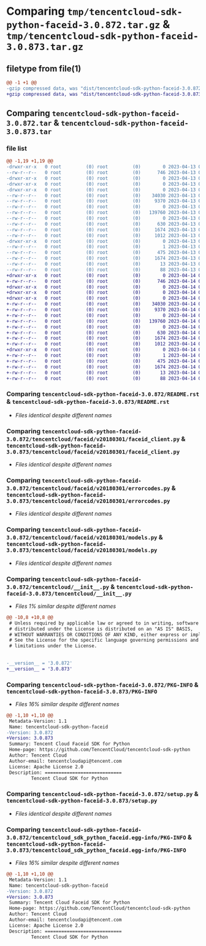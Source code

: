# Comparing `tmp/tencentcloud-sdk-python-faceid-3.0.872.tar.gz` & `tmp/tencentcloud-sdk-python-faceid-3.0.873.tar.gz`

## filetype from file(1)

```diff
@@ -1 +1 @@
-gzip compressed data, was "dist/tencentcloud-sdk-python-faceid-3.0.872.tar", last modified: Thu Apr 13 00:41:37 2023, max compression
+gzip compressed data, was "dist/tencentcloud-sdk-python-faceid-3.0.873.tar", last modified: Fri Apr 14 00:37:28 2023, max compression
```

## Comparing `tencentcloud-sdk-python-faceid-3.0.872.tar` & `tencentcloud-sdk-python-faceid-3.0.873.tar`

### file list

```diff
@@ -1,19 +1,19 @@
-drwxr-xr-x   0 root         (0) root         (0)        0 2023-04-13 00:41:37.000000 tencentcloud-sdk-python-faceid-3.0.872/
--rw-r--r--   0 root         (0) root         (0)      746 2023-04-13 00:41:37.000000 tencentcloud-sdk-python-faceid-3.0.872/README.rst
-drwxr-xr-x   0 root         (0) root         (0)        0 2023-04-13 00:41:37.000000 tencentcloud-sdk-python-faceid-3.0.872/tencentcloud/
-drwxr-xr-x   0 root         (0) root         (0)        0 2023-04-13 00:41:37.000000 tencentcloud-sdk-python-faceid-3.0.872/tencentcloud/faceid/
-drwxr-xr-x   0 root         (0) root         (0)        0 2023-04-13 00:41:37.000000 tencentcloud-sdk-python-faceid-3.0.872/tencentcloud/faceid/v20180301/
--rw-r--r--   0 root         (0) root         (0)    34030 2023-04-13 00:41:37.000000 tencentcloud-sdk-python-faceid-3.0.872/tencentcloud/faceid/v20180301/faceid_client.py
--rw-r--r--   0 root         (0) root         (0)     9370 2023-04-13 00:41:37.000000 tencentcloud-sdk-python-faceid-3.0.872/tencentcloud/faceid/v20180301/errorcodes.py
--rw-r--r--   0 root         (0) root         (0)        0 2023-04-13 00:41:37.000000 tencentcloud-sdk-python-faceid-3.0.872/tencentcloud/faceid/v20180301/__init__.py
--rw-r--r--   0 root         (0) root         (0)   139760 2023-04-13 00:41:37.000000 tencentcloud-sdk-python-faceid-3.0.872/tencentcloud/faceid/v20180301/models.py
--rw-r--r--   0 root         (0) root         (0)        0 2023-04-13 00:41:37.000000 tencentcloud-sdk-python-faceid-3.0.872/tencentcloud/faceid/__init__.py
--rw-r--r--   0 root         (0) root         (0)      630 2023-04-13 00:41:37.000000 tencentcloud-sdk-python-faceid-3.0.872/tencentcloud/__init__.py
--rw-r--r--   0 root         (0) root         (0)     1674 2023-04-13 00:41:37.000000 tencentcloud-sdk-python-faceid-3.0.872/PKG-INFO
--rw-r--r--   0 root         (0) root         (0)     1012 2023-04-13 00:41:37.000000 tencentcloud-sdk-python-faceid-3.0.872/setup.py
-drwxr-xr-x   0 root         (0) root         (0)        0 2023-04-13 00:41:37.000000 tencentcloud-sdk-python-faceid-3.0.872/tencentcloud_sdk_python_faceid.egg-info/
--rw-r--r--   0 root         (0) root         (0)        1 2023-04-13 00:41:37.000000 tencentcloud-sdk-python-faceid-3.0.872/tencentcloud_sdk_python_faceid.egg-info/dependency_links.txt
--rw-r--r--   0 root         (0) root         (0)      475 2023-04-13 00:41:37.000000 tencentcloud-sdk-python-faceid-3.0.872/tencentcloud_sdk_python_faceid.egg-info/SOURCES.txt
--rw-r--r--   0 root         (0) root         (0)     1674 2023-04-13 00:41:37.000000 tencentcloud-sdk-python-faceid-3.0.872/tencentcloud_sdk_python_faceid.egg-info/PKG-INFO
--rw-r--r--   0 root         (0) root         (0)       13 2023-04-13 00:41:37.000000 tencentcloud-sdk-python-faceid-3.0.872/tencentcloud_sdk_python_faceid.egg-info/top_level.txt
--rw-r--r--   0 root         (0) root         (0)       88 2023-04-13 00:41:37.000000 tencentcloud-sdk-python-faceid-3.0.872/setup.cfg
+drwxr-xr-x   0 root         (0) root         (0)        0 2023-04-14 00:37:28.000000 tencentcloud-sdk-python-faceid-3.0.873/
+-rw-r--r--   0 root         (0) root         (0)      746 2023-04-14 00:37:28.000000 tencentcloud-sdk-python-faceid-3.0.873/README.rst
+drwxr-xr-x   0 root         (0) root         (0)        0 2023-04-14 00:37:28.000000 tencentcloud-sdk-python-faceid-3.0.873/tencentcloud/
+drwxr-xr-x   0 root         (0) root         (0)        0 2023-04-14 00:37:28.000000 tencentcloud-sdk-python-faceid-3.0.873/tencentcloud/faceid/
+drwxr-xr-x   0 root         (0) root         (0)        0 2023-04-14 00:37:28.000000 tencentcloud-sdk-python-faceid-3.0.873/tencentcloud/faceid/v20180301/
+-rw-r--r--   0 root         (0) root         (0)    34030 2023-04-14 00:37:28.000000 tencentcloud-sdk-python-faceid-3.0.873/tencentcloud/faceid/v20180301/faceid_client.py
+-rw-r--r--   0 root         (0) root         (0)     9370 2023-04-14 00:37:28.000000 tencentcloud-sdk-python-faceid-3.0.873/tencentcloud/faceid/v20180301/errorcodes.py
+-rw-r--r--   0 root         (0) root         (0)        0 2023-04-14 00:37:28.000000 tencentcloud-sdk-python-faceid-3.0.873/tencentcloud/faceid/v20180301/__init__.py
+-rw-r--r--   0 root         (0) root         (0)   139760 2023-04-14 00:37:28.000000 tencentcloud-sdk-python-faceid-3.0.873/tencentcloud/faceid/v20180301/models.py
+-rw-r--r--   0 root         (0) root         (0)        0 2023-04-14 00:37:28.000000 tencentcloud-sdk-python-faceid-3.0.873/tencentcloud/faceid/__init__.py
+-rw-r--r--   0 root         (0) root         (0)      630 2023-04-14 00:37:28.000000 tencentcloud-sdk-python-faceid-3.0.873/tencentcloud/__init__.py
+-rw-r--r--   0 root         (0) root         (0)     1674 2023-04-14 00:37:28.000000 tencentcloud-sdk-python-faceid-3.0.873/PKG-INFO
+-rw-r--r--   0 root         (0) root         (0)     1012 2023-04-14 00:37:28.000000 tencentcloud-sdk-python-faceid-3.0.873/setup.py
+drwxr-xr-x   0 root         (0) root         (0)        0 2023-04-14 00:37:28.000000 tencentcloud-sdk-python-faceid-3.0.873/tencentcloud_sdk_python_faceid.egg-info/
+-rw-r--r--   0 root         (0) root         (0)        1 2023-04-14 00:37:28.000000 tencentcloud-sdk-python-faceid-3.0.873/tencentcloud_sdk_python_faceid.egg-info/dependency_links.txt
+-rw-r--r--   0 root         (0) root         (0)      475 2023-04-14 00:37:28.000000 tencentcloud-sdk-python-faceid-3.0.873/tencentcloud_sdk_python_faceid.egg-info/SOURCES.txt
+-rw-r--r--   0 root         (0) root         (0)     1674 2023-04-14 00:37:28.000000 tencentcloud-sdk-python-faceid-3.0.873/tencentcloud_sdk_python_faceid.egg-info/PKG-INFO
+-rw-r--r--   0 root         (0) root         (0)       13 2023-04-14 00:37:28.000000 tencentcloud-sdk-python-faceid-3.0.873/tencentcloud_sdk_python_faceid.egg-info/top_level.txt
+-rw-r--r--   0 root         (0) root         (0)       88 2023-04-14 00:37:28.000000 tencentcloud-sdk-python-faceid-3.0.873/setup.cfg
```

### Comparing `tencentcloud-sdk-python-faceid-3.0.872/README.rst` & `tencentcloud-sdk-python-faceid-3.0.873/README.rst`

 * *Files identical despite different names*

### Comparing `tencentcloud-sdk-python-faceid-3.0.872/tencentcloud/faceid/v20180301/faceid_client.py` & `tencentcloud-sdk-python-faceid-3.0.873/tencentcloud/faceid/v20180301/faceid_client.py`

 * *Files identical despite different names*

### Comparing `tencentcloud-sdk-python-faceid-3.0.872/tencentcloud/faceid/v20180301/errorcodes.py` & `tencentcloud-sdk-python-faceid-3.0.873/tencentcloud/faceid/v20180301/errorcodes.py`

 * *Files identical despite different names*

### Comparing `tencentcloud-sdk-python-faceid-3.0.872/tencentcloud/faceid/v20180301/models.py` & `tencentcloud-sdk-python-faceid-3.0.873/tencentcloud/faceid/v20180301/models.py`

 * *Files identical despite different names*

### Comparing `tencentcloud-sdk-python-faceid-3.0.872/tencentcloud/__init__.py` & `tencentcloud-sdk-python-faceid-3.0.873/tencentcloud/__init__.py`

 * *Files 1% similar despite different names*

```diff
@@ -10,8 +10,8 @@
 # Unless required by applicable law or agreed to in writing, software
 # distributed under the License is distributed on an "AS IS" BASIS,
 # WITHOUT WARRANTIES OR CONDITIONS OF ANY KIND, either express or implied.
 # See the License for the specific language governing permissions and
 # limitations under the License.
 
 
-__version__ = '3.0.872'
+__version__ = '3.0.873'
```

### Comparing `tencentcloud-sdk-python-faceid-3.0.872/PKG-INFO` & `tencentcloud-sdk-python-faceid-3.0.873/PKG-INFO`

 * *Files 16% similar despite different names*

```diff
@@ -1,10 +1,10 @@
 Metadata-Version: 1.1
 Name: tencentcloud-sdk-python-faceid
-Version: 3.0.872
+Version: 3.0.873
 Summary: Tencent Cloud Faceid SDK for Python
 Home-page: https://github.com/TencentCloud/tencentcloud-sdk-python
 Author: Tencent Cloud
 Author-email: tencentcloudapi@tencent.com
 License: Apache License 2.0
 Description: ============================
         Tencent Cloud SDK for Python
```

### Comparing `tencentcloud-sdk-python-faceid-3.0.872/setup.py` & `tencentcloud-sdk-python-faceid-3.0.873/setup.py`

 * *Files identical despite different names*

### Comparing `tencentcloud-sdk-python-faceid-3.0.872/tencentcloud_sdk_python_faceid.egg-info/PKG-INFO` & `tencentcloud-sdk-python-faceid-3.0.873/tencentcloud_sdk_python_faceid.egg-info/PKG-INFO`

 * *Files 16% similar despite different names*

```diff
@@ -1,10 +1,10 @@
 Metadata-Version: 1.1
 Name: tencentcloud-sdk-python-faceid
-Version: 3.0.872
+Version: 3.0.873
 Summary: Tencent Cloud Faceid SDK for Python
 Home-page: https://github.com/TencentCloud/tencentcloud-sdk-python
 Author: Tencent Cloud
 Author-email: tencentcloudapi@tencent.com
 License: Apache License 2.0
 Description: ============================
         Tencent Cloud SDK for Python
```

